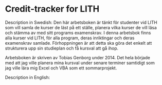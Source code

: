 Credit-tracker for LITH
==============
Description in Swedish:
Den här arbetsboken är tänkt för studenter vid LITH som vill samla de kurser de läst på ett ställe, planera vilka kurser de vill läsa och stämma av med sitt programs examenskrav. I denna arbetsbok finns alla kurser vid LITH, för alla program, deras inriktingar och deras examenskrav samlade. Förhoppningen är att detta ska göra det enkelt att strukturera upp sin studieplan och få kursval att gå ihop.

Arbetsboken är skriven av Tobias Genborg under 2014. Det hela började med att jag ville planera mina kursval under senare terminer samtidigt som jag ville lära mig Excel och VBA som ett sommarprojekt.

Description in English:
